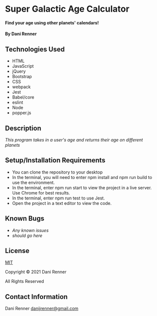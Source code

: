 # Super Galactic Age Calculator

#### Find your age using other planets' calendars!

#### By Dani Renner

## Technologies Used

* HTML
* JavaScript
* jQuery
* Bootstrap
* CSS
* webpack
* Jest
* Babel/core
* eslint
* Node
* popper.js

## Description
_This program takes in a user's age and returns their age on different planets_

## Setup/Installation Requirements

* You can clone the repository to your desktop
* In the terminal, you will need to enter npm install and npm run build to use the environment.
* In the terminal, enter npm run start to view the project in a live server. Use Chrome for best results.
* In the terminal, enter npm run test to use Jest.
* Open the project in a text editor to view the code.

## Known Bugs

* _Any known issues_
* _should go here_

## License

[MIT](https://opensource.org/licenses/MIT)

Copyright © 2021 Dani Renner

All Rights Reserved

## Contact Information

Dani Renner danijrenner@gmail.com